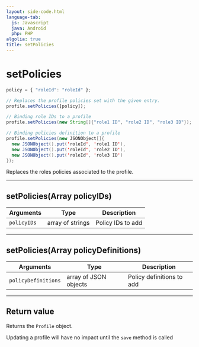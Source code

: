 ```yaml
---
layout: side-code.html
language-tab:
  js: Javascript
  java: Android
  php: PHP
algolia: true
title: setPolicies
---
```


# setPolicies

```js
policy = { "roleId": "roleId" };

// Replaces the profile policies set with the given entry.
profile.setPolicies([policy]);
```

```java
// Binding role IDs to a profile
profile.setPolicies(new String[]{"role1 ID", "role2 ID", "role3 ID"});

// Binding policies definition to a profile
profile.setPolicies(new JSONObject[]{
  new JSONObject().put('roleId', 'role1 ID'),
  new JSONObject().put('roleId', 'role2 ID'),
  new JSONObject().put('roleId', 'role3 ID')
});
```

Replaces the roles policies associated to the profile.

---

## setPolicies(Array<String> policyIDs)

| Arguments | Type | Description |
|---------------|---------|----------------------------------------|
| ``policyIDs`` | array of strings | Policy IDs to add |

---

## setPolicies(Array<JSONObject> policyDefinitions)

| Arguments | Type | Description |
|---------------|---------|----------------------------------------|
| ``policyDefinitions`` | array of JSON objects | Policy definitions to add |

---

## Return value

Returns the `Profile` object.

<aside class="note">
Updating a profile will have no impact until the <code>save</code> method is called
</aside>
